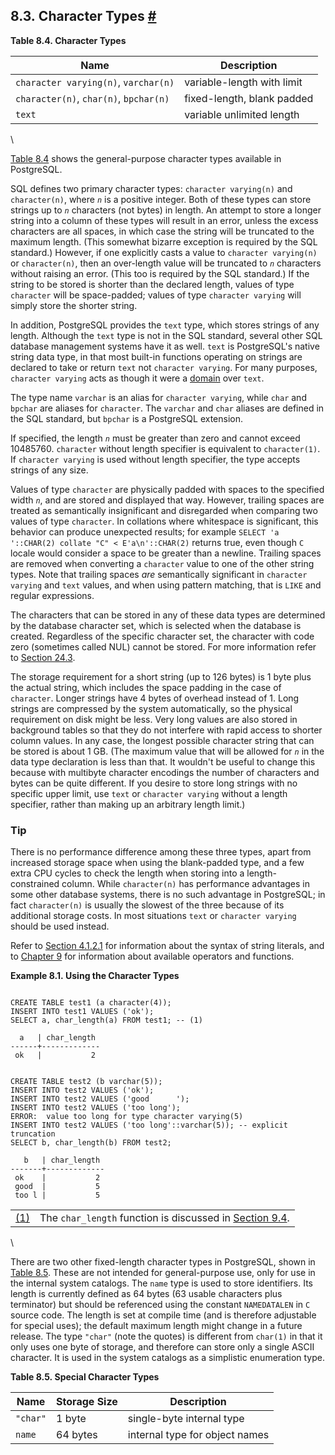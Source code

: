## 8.3. Character Types [#](#DATATYPE-CHARACTER)

**Table 8.4. Character Types**

| Name                                   | Description                |
| -------------------------------------- | -------------------------- |
| `character varying(n)`, `varchar(n)`   | variable-length with limit |
| `character(n)`, `char(n)`, `bpchar(n)` | fixed-length, blank padded |
| `text`                                 | variable unlimited length  |

\

[Table 8.4](datatype-character.html#DATATYPE-CHARACTER-TABLE "Table 8.4. Character Types") shows the general-purpose character types available in PostgreSQL.

SQL defines two primary character types: `character varying(n)` and `character(n)`, where *`n`* is a positive integer. Both of these types can store strings up to *`n`* characters (not bytes) in length. An attempt to store a longer string into a column of these types will result in an error, unless the excess characters are all spaces, in which case the string will be truncated to the maximum length. (This somewhat bizarre exception is required by the SQL standard.) However, if one explicitly casts a value to `character varying(n)` or `character(n)`, then an over-length value will be truncated to *`n`* characters without raising an error. (This too is required by the SQL standard.) If the string to be stored is shorter than the declared length, values of type `character` will be space-padded; values of type `character varying` will simply store the shorter string.

In addition, PostgreSQL provides the `text` type, which stores strings of any length. Although the `text` type is not in the SQL standard, several other SQL database management systems have it as well. `text` is PostgreSQL's native string data type, in that most built-in functions operating on strings are declared to take or return `text` not `character varying`. For many purposes, `character varying` acts as though it were a [domain](domains.html "8.18. Domain Types") over `text`.

The type name `varchar` is an alias for `character varying`, while `char` and `bpchar` are aliases for `character`. The `varchar` and `char` aliases are defined in the SQL standard, but `bpchar` is a PostgreSQL extension.

If specified, the length *`n`* must be greater than zero and cannot exceed 10485760. `character` without length specifier is equivalent to `character(1)`. If `character varying` is used without length specifier, the type accepts strings of any size.

Values of type `character` are physically padded with spaces to the specified width *`n`*, and are stored and displayed that way. However, trailing spaces are treated as semantically insignificant and disregarded when comparing two values of type `character`. In collations where whitespace is significant, this behavior can produce unexpected results; for example `SELECT 'a '::CHAR(2) collate "C" < E'a\n'::CHAR(2)` returns true, even though `C` locale would consider a space to be greater than a newline. Trailing spaces are removed when converting a `character` value to one of the other string types. Note that trailing spaces *are* semantically significant in `character varying` and `text` values, and when using pattern matching, that is `LIKE` and regular expressions.

The characters that can be stored in any of these data types are determined by the database character set, which is selected when the database is created. Regardless of the specific character set, the character with code zero (sometimes called NUL) cannot be stored. For more information refer to [Section 24.3](multibyte.html "24.3. Character Set Support").

The storage requirement for a short string (up to 126 bytes) is 1 byte plus the actual string, which includes the space padding in the case of `character`. Longer strings have 4 bytes of overhead instead of 1. Long strings are compressed by the system automatically, so the physical requirement on disk might be less. Very long values are also stored in background tables so that they do not interfere with rapid access to shorter column values. In any case, the longest possible character string that can be stored is about 1 GB. (The maximum value that will be allowed for *`n`* in the data type declaration is less than that. It wouldn't be useful to change this because with multibyte character encodings the number of characters and bytes can be quite different. If you desire to store long strings with no specific upper limit, use `text` or `character varying` without a length specifier, rather than making up an arbitrary length limit.)

### Tip

There is no performance difference among these three types, apart from increased storage space when using the blank-padded type, and a few extra CPU cycles to check the length when storing into a length-constrained column. While `character(n)` has performance advantages in some other database systems, there is no such advantage in PostgreSQL; in fact `character(n)` is usually the slowest of the three because of its additional storage costs. In most situations `text` or `character varying` should be used instead.

Refer to [Section 4.1.2.1](sql-syntax-lexical.html#SQL-SYNTAX-STRINGS "4.1.2.1. String Constants") for information about the syntax of string literals, and to [Chapter 9](functions.html "Chapter 9. Functions and Operators") for information about available operators and functions.

**Example 8.1. Using the Character Types**

```

CREATE TABLE test1 (a character(4));
INSERT INTO test1 VALUES ('ok');
SELECT a, char_length(a) FROM test1; -- (1)

  a   | char_length
------+-------------
 ok   |           2


CREATE TABLE test2 (b varchar(5));
INSERT INTO test2 VALUES ('ok');
INSERT INTO test2 VALUES ('good      ');
INSERT INTO test2 VALUES ('too long');
ERROR:  value too long for type character varying(5)
INSERT INTO test2 VALUES ('too long'::varchar(5)); -- explicit truncation
SELECT b, char_length(b) FROM test2;

   b   | char_length
-------+-------------
 ok    |           2
 good  |           5
 too l |           5
```

|                          |                                                                                                                        |
| :----------------------- | :--------------------------------------------------------------------------------------------------------------------- |
| [(1)](#co.datatype-char) | The `char_length` function is discussed in [Section 9.4](functions-string.html "9.4. String Functions and Operators"). |

\

There are two other fixed-length character types in PostgreSQL, shown in [Table 8.5](datatype-character.html#DATATYPE-CHARACTER-SPECIAL-TABLE "Table 8.5. Special Character Types"). These are not intended for general-purpose use, only for use in the internal system catalogs. The `name` type is used to store identifiers. Its length is currently defined as 64 bytes (63 usable characters plus terminator) but should be referenced using the constant `NAMEDATALEN` in `C` source code. The length is set at compile time (and is therefore adjustable for special uses); the default maximum length might change in a future release. The type `"char"` (note the quotes) is different from `char(1)` in that it only uses one byte of storage, and therefore can store only a single ASCII character. It is used in the system catalogs as a simplistic enumeration type.

**Table 8.5. Special Character Types**

| Name     | Storage Size | Description                    |
| -------- | ------------ | ------------------------------ |
| `"char"` | 1 byte       | single-byte internal type      |
| `name`   | 64 bytes     | internal type for object names |